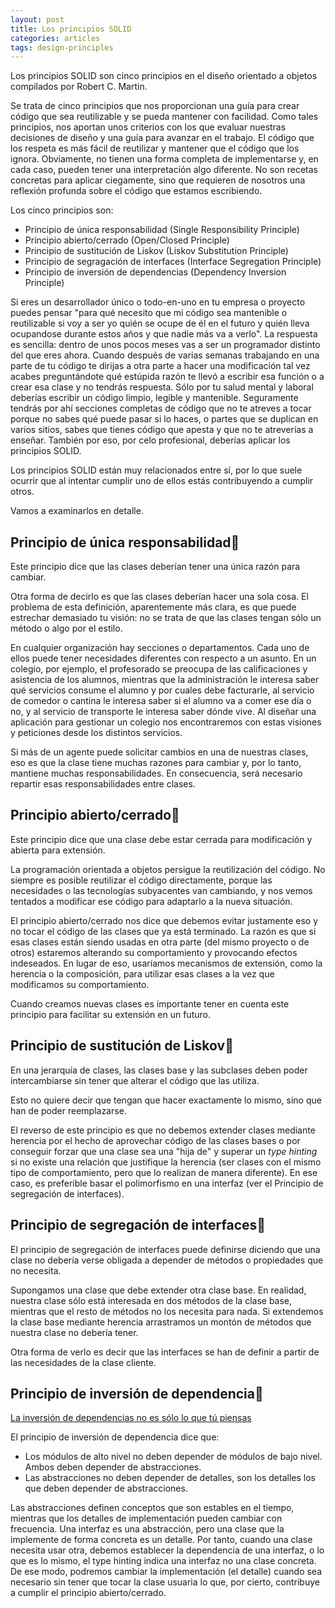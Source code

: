 ```yaml
---
layout: post
title: Los principios SOLID
categories: articles
tags: design-principles
---
```


Los principios SOLID son cinco principios en el diseño orientado a objetos compilados por Robert C. Martin.

Se trata de cinco principios que nos proporcionan una guía para crear código que sea reutilizable y se pueda mantener con facilidad. Como tales principios, nos aportan unos criterios con los que evaluar nuestras decisiones de diseño y una guía para avanzar en el trabajo. El código que los respeta es más fácil de reutilizar y mantener que el código que los ignora. Obviamente, no tienen una forma completa de implementarse y, en cada caso, pueden tener una interpretación algo diferente. No son recetas concretas para aplicar ciegamente, sino que requieren de nosotros una reflexión profunda sobre el código que estamos escribiendo.

Los cinco principios son:

* Principio de única responsabilidad (Single Responsibility Principle)
* Principio abierto/cerrado (Open/Closed Principle)
* Principio de sustitución de Liskov (Liskov Substitution Principle)
* Principio de segragación de interfaces (Interface Segregation Principle)
* Principio de inversión de dependencias (Dependency Inversion Principle)

Si eres un desarrollador único o todo-en-uno en tu empresa o proyecto puedes pensar "para qué necesito que mi código sea mantenible o reutilizable si voy a ser yo quién se ocupe de él en el futuro y quién lleva ocupandose durante estos años y que nadie más va a verlo". La respuesta es sencilla: dentro de unos pocos meses vas a ser un programador distinto del que eres ahora. Cuando después de varias semanas trabajando en una parte de tu código te dirijas a otra parte a hacer una modificación tal vez acabes preguntándote qué estúpida razón te llevó a escribir esa función o a crear esa clase y no tendrás respuesta. Sólo por tu salud mental y laboral deberías escribir un código limpio, legible y mantenible. Seguramente tendrás por ahí secciones completas de código que no te atreves a tocar porque no sabes qué puede pasar si lo haces, o partes que se duplican en varios sitios, sabes que tienes código que apesta y que no te atreverías a enseñar. También por eso, por celo profesional, deberías aplicar los principios SOLID.

Los principios SOLID están muy relacionados entre sí, por lo que suele ocurrir que al intentar cumplir uno de ellos estás contribuyendo a cumplir otros.

Vamos a examinarlos en detalle.

## Principio de única responsabilidad

Este principio dice que las clases deberían tener una única razón para cambiar.

Otra forma de decirlo es que las clases deberían hacer una sola cosa. El problema de esta definición, aparentemente más clara, es que puede estrechar demasiado tu visión: no se trata de que las clases tengan sólo un método o algo por el estilo.

En cualquier organización hay secciones o departamentos. Cada uno de ellos puede tener necesidades diferentes con respecto a un asunto. En un colegio, por ejemplo, el profesorado se preocupa de las calificaciones y asistencia de los alumnos, mientras que la administración le interesa saber qué servicios consume el alumno y por cuales debe facturarle, al servicio de comedor o cantina le interesa saber si el alumno va a comer ese día o no, y al servicio de transporte le interesa saber dónde vive. Al diseñar una aplicación para gestionar un colegio nos encontraremos con estas visiones y peticiones desde los distintos servicios.

Si más de un agente puede solicitar cambios en una de nuestras clases, eso es que la clase tiene muchas razones para cambiar y, por lo tanto, mantiene muchas responsabilidades. En consecuencia, será necesario repartir esas responsabilidades entre clases.

## Principio abierto/cerrado

Este principio dice que una clase debe estar cerrada para modificación y abierta para extensión.

La programación orientada a objetos persigue la reutilización del código. No siempre es posible reutilizar el código directamente, porque las necesidades o las tecnologías subyacentes van cambiando, y nos vemos tentados a modificar ese código para adaptarlo a la nueva situación.

El principio abierto/cerrado nos dice que debemos evitar justamente eso y no tocar el código de las clases que ya está terminado. La razón es que si esas clases están siendo usadas en otra parte (del mismo proyecto o de otros) estaremos alterando su comportamiento y provocando efectos indeseados. En lugar de eso, usaríamos mecanismos de extensión, como la herencia o la composición, para utilizar esas clases a la vez que modificamos su comportamiento.

Cuando creamos nuevas clases es importante tener en cuenta este principio para facilitar su extensión en un futuro.

## Principio de sustitución de Liskov

En una jerarquía de clases, las clases base y las subclases deben poder intercambiarse sin tener que alterar el código que las utiliza.

Esto no quiere decir que tengan que hacer exactamente lo mismo, sino que han de poder reemplazarse.

El reverso de este principio es que no debemos extender clases mediante herencia por el hecho de aprovechar código de las clases bases o por conseguir forzar que una clase sea una "hija de" y superar un <em>type hinting</em> si no existe una relación que justifique la herencia (ser clases con el mismo tipo de comportamiento, pero que lo realizan de manera diferente). En ese caso, es preferible basar el polimorfismo en una interfaz (ver el Principio de segregación de interfaces).

## Principio de segregación de interfaces

El principio de segregación de interfaces puede definirse diciendo que una clase no debería verse obligada a depender de métodos o propiedades que no necesita.

Supongamos una clase que debe extender otra clase base. En realidad, nuestra clase sólo está interesada en dos métodos de la clase base, mientras que el resto de métodos no los necesita para nada. Si extendemos la clase base mediante herencia arrastramos un montón de métodos que nuestra clase no debería tener.

Otra forma de verlo es decir que las interfaces se han de definir a partir de las necesidades de la clase cliente.

## Principio de inversión de dependencia

[La inversión de dependencias no es sólo lo que tú piensas](http://blog.koalite.com/2015/04/la-inversion-de-dependencias-no-es-solo-lo-que-tu-piensas/)

El principio de inversión de dependencia dice que:

* Los módulos de alto nivel no deben depender de módulos de bajo nivel. Ambos deben depender de abstracciones.
* Las abstracciones no deben depender de detalles, son los detalles los que deben depender de abstracciones.

Las abstracciones definen conceptos que son estables en el tiempo, mientras que los detalles de implementación pueden cambiar con frecuencia. Una interfaz es una abstracción, pero una clase que la implemente de forma concreta es un detalle. Por tanto, cuando una clase necesita usar otra, debemos establecer la dependencia de una interfaz, o lo que es lo mismo, el type hinting indica una interfaz no una clase concreta. De ese modo, podremos cambiar la implementación (el detalle) cuando sea necesario sin tener que tocar la clase usuaria lo que, por cierto, contribuye a cumplir el principio abierto/cerrado.
